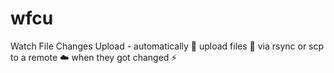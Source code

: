 # wfcu
Watch File Changes Upload - automatically 🤖 upload files 💾 via rsync or scp to a remote ☁️ when they got changed ⚡
